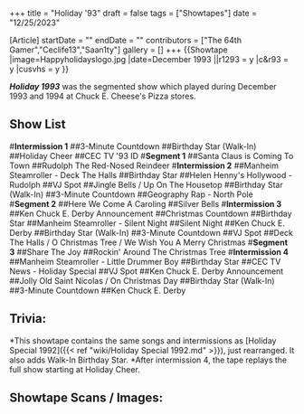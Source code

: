 +++
title = "Holiday '93"
draft = false
tags = ["Showtapes"]
date = "12/25/2023"

[Article]
startDate = ""
endDate = ""
contributors = ["The 64th Gamer","Ceclife13","Saan1ty"]
gallery = []
+++
{{Showtape
|image=Happyholidayslogo.jpg
|date=December 1993
||r1293 = y
|c&r93 = y
|cusvhs = y
}}

<b><i>Holiday 1993</b></i> was the segmented show which played during December 1993 and 1994 at Chuck E. Cheese's Pizza stores.

<h2>Show List </h2>
#<b>Intermission 1</b>
##3-Minute Countdown
##Birthday Star (Walk-In)
##Holiday Cheer
##CEC TV '93 ID
#<b>Segment 1</b>
##Santa Claus is Coming To Town
##Rudolph The Red-Nosed Reindeer
#<b>Intermission 2</b>
##Manheim Steamroller - Deck The Halls
##Birthday Star
##Helen Henny's Hollywood - Rudolph
##VJ Spot
##Jingle Bells / Up On The Housetop
##Birthday Star (Walk-In)
##3-Minute Countdown
##Geography Rap - North Pole
#<b>Segment 2</b>
##Here We Come A Caroling
##Silver Bells
#<b>Intermission 3</b>
##Ken Chuck E. Derby Announcement
##Christmas Countdown
##Birthday Star
##Manheim Steamroller - Silent Night
##Silent Night
##Ken Chuck E. Derby
##Birthday Star (Walk-In)
##3-Minute Countdown
##VJ Spot
##Deck The Halls / O Christmas Tree / We Wish You A Merry Christmas
#<b>Segment 3</b>
##Share The Joy
##Rockin' Around The Christmas Tree
#<b>Intermission 4</b>
##Manheim Steamroller - Little Drummer Boy
##Birthday Star
##CEC TV News - Holiday Special
##VJ Spot
##Ken Chuck E. Derby Announcement
##Jolly Old Saint Nicolas / On Christmas Day
##Birthday Star (Walk-In)
##3-Minute Countdown
##Ken Chuck E. Derby

<h2>Trivia:</h2>
*This showtape contains the same songs and intermissions as [Holiday Special 1992]({{< ref "wiki/Holiday Special 1992.md" >}}), just rearranged. It also adds Walk-In Birthday Star.
*After intermission 4, the tape replays the full show starting at Holiday Cheer. 

<h2>Showtape Scans / Images:</h2>

